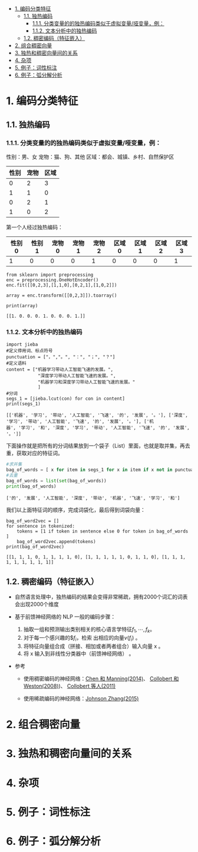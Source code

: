 
<!-- TOC -->

- [1. 编码分类特征](#1-编码分类特征)
    - [1.1. 独热编码](#11-独热编码)
        - [1.1.1. 分类变量的的独热编码类似于虚拟变量/哑变量，例：](#111-分类变量的的独热编码类似于虚拟变量哑变量例)
        - [1.1.2. 文本分析中的独热编码](#112-文本分析中的独热编码)
    - [1.2. 稠密编码（特征嵌入）](#12-稠密编码特征嵌入)
- [2. 组合稠密向量](#2-组合稠密向量)
- [3. 独热和稠密向量间的关系](#3-独热和稠密向量间的关系)
- [4. 杂项](#4-杂项)
- [5. 例子：词性标注](#5-例子词性标注)
- [6. 例子：弧分解分析](#6-例子弧分解分析)

<!-- /TOC -->

# 1. 编码分类特征

## 1.1. 独热编码

### 1.1.1. 分类变量的的独热编码类似于虚拟变量/哑变量，例：

性别：男、女
宠物：猫、狗、其他
区域：都会、城镇、乡村、自然保护区

|性别|宠物|区域|
|-|-|-|
|0|2|3|
|1|1|0|
|0|2|1|
|1|0|2|

第一个人经过独热编码：

|性别0|性别1|宠物0|宠物1|宠物2|区域0|区域1|区域2|区域3|
|-|-|-|-|-|-|-|-|-|
|1|0|0|0|1|0|0|0|1|

```python{cmd=True}
from sklearn import preprocessing
enc = preprocessing.OneHotEncoder()
enc.fit([[0,2,3],[1,1,0],[0,2,1],[1,0,2]])

array = enc.transform([[0,2,3]]).toarray()

print(array)
```

```output
[[1. 0. 0. 0. 1. 0. 0. 0. 1.]]
```

### 1.1.2. 文本分析中的独热编码

```python{cmd=True}
import jieba
#定义停用词、标点符号
punctuation = ["，","。", "：", "；", "？"]
#定义语料
content = ["机器学习带动人工智能飞速的发展。",
            "深度学习带动人工智能飞速的发展。",
            "机器学习和深度学习带动人工智能飞速的发展。"
            ]
#分词
segs_1 = [jieba.lcut(con) for con in content]
print(segs_1)
```

```output
[['机器', '学习', '带动', '人工智能', '飞速', '的', '发展', '。'], ['深度', '学习', '带动', '人工智能', '飞速', '的', '发展', '。'], ['机
器', '学习', '和', '深度', '学习', '带动', '人工智能', '飞速', '的', '发展', '。']]
```

下面操作就是把所有的分词结果放到一个袋子（List）里面，也就是取并集，再去重，获取对应的特征词。

```python {cmd=True}
#求并集
bag_of_words = [ x for item in segs_1 for x in item if x not in punctuation]
#去重
bag_of_words = list(set(bag_of_words))
print(bag_of_words)
```

```output
['的', '发展', '人工智能', '深度', '带动', '机器', '飞速', '学习', '和']
```

我们以上面特征词的顺序，完成词袋化，最后得到词袋向量：

``` python{cmd=True}
bag_of_word2vec = []
for sentence in tokenized:
    tokens = [1 if token in sentence else 0 for token in bag_of_words ]
    bag_of_word2vec.append(tokens)
print(bag_of_word2vec)
```

```output
[[1, 1, 1, 0, 1, 1, 1, 1, 0], [1, 1, 1, 1, 1, 0, 1, 1, 0], [1, 1, 1, 1, 1, 1, 1, 1, 1]]
```

## 1.2. 稠密编码（特征嵌入）

- 自然语言处理中，独热编码的结果会变得非常稀疏，拥有2000个词汇的词表会出现2000个维度

- 基于前馈神经网络的 NLP 一般的编码步骤：
  1. 抽取一组和预测输出类别相关的核心语言学特征$f_{1}, \cdots, f_{k}$。
  2. 对于每一个感兴趣的$$f_{i}$，检索 出相应的向量$v\left(f_{i}\right)$ 。
  3. 将特征向量组合成（拼接、相加或者两者组合）输入向量 x 。
  4. 将 x 输入到非线性分类器中（前馈神经网络） 。
  
- 参考
  - 使用稠密编码的神经网络：[Chen 和 Manning(2014)](https://cs.stanford.edu/~danqi/papers/emnlp2014.pdf)、 [Collobert 和 Weston(2008)](http://www.thespermwhale.com/jaseweston/papers/unified_nlp.pdf))、 [Collobert 等人(2011)](http://www.jmlr.org/papers/volume12/collobert11a/collobert11a.pdf)

  - 使用稀疏编码的神经网络：[Johnson Zhang(2015)](https://www.aclweb.org/anthology/N15-1011)

# 2. 组合稠密向量

# 3. 独热和稠密向量间的关系

# 4. 杂项

# 5. 例子：词性标注

# 6. 例子：弧分解分析
